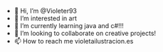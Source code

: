 - 👋 Hi, I’m @Violeter93
- 👀 I’m interested in art
- 🌱 I’m currently learning java and c#!!!
- 💞️ I’m looking to collaborate on creative projects!
- 📫 How to reach me violetailustracion.es

<!---
Violeter93/Violeter93 is a ✨ special ✨ repository because its `README.md` (this file) appears on your GitHub profile.
You can click the Preview link to take a look at your changes.
--->
